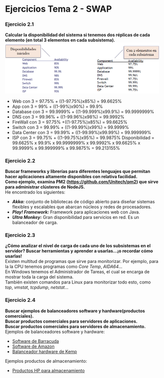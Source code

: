 # Ejercicios Tema 2 - SWAP

### Ejercicio 2.1
**Calcular la disponibilidad del sistema si tenemos dos réplicas de cada elemento (en total 3 elementos en cada subsistema).**  
![imagen](https://github.com/Anixo/SWAP/blob/master/Ejercicios/img/2.1.png)  
* Web con 3 = 97.75% + ((1-97.75%)x85%) = 99.6625%
* App con 3 = 99% + ((1-99%)x90%) = 99.9%
* Database con 3 = 99.9999% + ((1-99.999%)x99.9%) = 99.9999999%
* DNS con 3 = 99.96% + ((1-99.96%)x98%) = 99.9992%
* FireWall con 3 = 97.75% +((1-97.75%)x85%) =  99.6625%
* Switch con 3 = 99.99% + ((1-99.99%)x99%) = 99.9999%
* Data Center con 3 = 99.99% + ((1-99.99%)x99.99%) = 99.999999%
* ISP con 3 = 99.75% + ((1-99.75%)x95%) = 99.9875%
Disponibilidad = 99.6625% x 99.9% x 99.9999999% x 99.9992% x 99.6625% x 99.9999% x 99.999999% x 99.9875% = 99.213155%


### Ejercicio 2.2
**Buscar frameworks y librerías para diferentes lenguajes que permitan hacer aplicaciones altamente disponibles con relativa facilidad.  
Como ejemplo, examina PM2 (https://github.com/Unitech/pm2) que sirve para administrar clústeres de NodeJS.**  
He encontrado los siguientes:  
* ***Akka:*** conjunto de bibliotecas de código abierto para diseñar sistemas flexibles y escalables que abarcan núcleos y redes de procesadores.
* ***Play! Framework:*** Framework para aplicaciones web con Java.
* ***Ultra Monkey:*** Gran disponibilidad para servicios en red. Es un balanceador de carga.


### Ejercicio 2.3
**¿Cómo analizar el nivel de carga de cada uno de los subsistemas en el servidor? Buscar herramientas y aprender a usarlas...¡o recordar cómo usarlas!**  
Existen multitud de programas que sirve para monitorizar. Por ejemplo, para la la CPU tenemos programas como *Core Temp*, *AIDA64*...  
En Windows tenemos el Administrador de Tareas, el cual se encarga de mostrar toda la carga del sistema.  
También existen comandos para Linux para monitorizar todo esto, como *top*, *vmstat*, *tcpdump*, *netstat*...  


### Ejercicio 2.4
**Buscar ejemplos de balanceadores software y hardware(productos comerciales).  
Buscar productos comerciales para servidores de aplicaciones.  
Buscar productos comerciales para servidores de almacenamiento.**  
Ejemplos de balanceadores software y hardware:  
* [Software de Barracuda](https://www.barracuda.com/products/loadbalancer)
* [Software de Amazon](https://aws.amazon.com/es/elasticloadbalancing/details/)
* [Balanceador hardware de Kemp](https://kemptechnologies.com/es/server-load-balancing-appliances/product-matrix.html)

Ejemplos productos de almacenamiento:
* [Productos HP para almacenamiento](https://www.it-market.com/en/hewlett-packard/hp-storage/hp-storage-accessories?cat=452&next_page=2)
